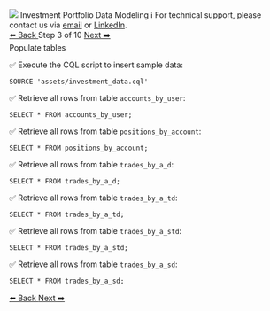 <!-- TOP -->
<div class="top">
  <img src="https://datastax-academy.github.io/katapod-shared-assets/images/ds-academy-logo.svg" />
  <span class="scenario-title">Investment Portfolio Data Modeling</span>
  <span class="scenario-subtitle">ℹ️ For technical support, please contact us via <a href="mailto:aleksandr.volochnev@datastax.com">email</a> or <a href="https://dtsx.io/aleks">LinkedIn</a>.</span> 
</div>

<!-- NAVIGATION -->
<div id="navigation-top" class="navigation-top">
 <a href='command:katapod.loadPage?[{"step":"step2"}]' 
   class="btn btn-dark navigation-top-left">⬅️ Back
 </a>
<span class="step-count"> Step 3 of 10</span>
 <a href='command:katapod.loadPage?[{"step":"step4"}]' 
    class="btn btn-dark navigation-top-right">Next ➡️
  </a>
</div>

<!-- CONTENT -->

<div class="step-title">Populate tables</div>

✅ Execute the CQL script to insert sample data:
```
SOURCE 'assets/investment_data.cql'
```

✅ Retrieve all rows from table `accounts_by_user`:
```
SELECT * FROM accounts_by_user;        
```

✅ Retrieve all rows from table `positions_by_account`:
```
SELECT * FROM positions_by_account;
```

✅ Retrieve all rows from table `trades_by_a_d`:
```
SELECT * FROM trades_by_a_d;                    
```

✅ Retrieve all rows from table `trades_by_a_td`:
```
SELECT * FROM trades_by_a_td;
```

✅ Retrieve all rows from table `trades_by_a_std`:
```
SELECT * FROM trades_by_a_std;       
```

✅ Retrieve all rows from table `trades_by_a_sd`:
```
SELECT * FROM trades_by_a_sd;       
```

<!-- NAVIGATION -->
<div id="navigation-bottom" class="navigation-bottom">
 <a href='command:katapod.loadPage?[{"step":"step2"}]'
   class="btn btn-dark navigation-bottom-left">⬅️ Back
 </a>
 <a href='command:katapod.loadPage?[{"step":"step4"}]'
    class="btn btn-dark navigation-bottom-right">Next ➡️
  </a>
</div>
